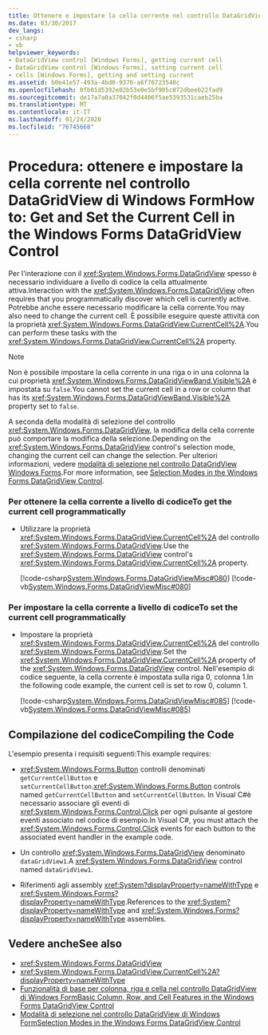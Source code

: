 ```yaml
---
title: Ottenere e impostare la cella corrente nel controllo DataGridView
ms.date: 03/30/2017
dev_langs:
- csharp
- vb
helpviewer_keywords:
- DataGridView control [Windows Forms], getting current cell
- DataGridView control [Windows Forms], setting current cell
- cells [Windows Forms], getting and setting current
ms.assetid: b0e41e57-493a-4bd0-9376-a6f76723540c
ms.openlocfilehash: 0fb01d5392e02b53e0e5bf905c872dbeeb22fad9
ms.sourcegitcommit: de17a7a0a37042f0d4406f5ae5393531caeb25ba
ms.translationtype: MT
ms.contentlocale: it-IT
ms.lasthandoff: 01/24/2020
ms.locfileid: "76745668"
---
```

# <a name="how-to-get-and-set-the-current-cell-in-the-windows-forms-datagridview-control"></a><span data-ttu-id="5daa0-102">Procedura: ottenere e impostare la cella corrente nel controllo DataGridView di Windows Form</span><span class="sxs-lookup"><span data-stu-id="5daa0-102">How to: Get and Set the Current Cell in the Windows Forms DataGridView Control</span></span>
<span data-ttu-id="5daa0-103">Per l'interazione con il <xref:System.Windows.Forms.DataGridView> spesso è necessario individuare a livello di codice la cella attualmente attiva.</span><span class="sxs-lookup"><span data-stu-id="5daa0-103">Interaction with the <xref:System.Windows.Forms.DataGridView> often requires that you programmatically discover which cell is currently active.</span></span> <span data-ttu-id="5daa0-104">Potrebbe anche essere necessario modificare la cella corrente.</span><span class="sxs-lookup"><span data-stu-id="5daa0-104">You may also need to change the current cell.</span></span> <span data-ttu-id="5daa0-105">È possibile eseguire queste attività con la proprietà <xref:System.Windows.Forms.DataGridView.CurrentCell%2A>.</span><span class="sxs-lookup"><span data-stu-id="5daa0-105">You can perform these tasks with the <xref:System.Windows.Forms.DataGridView.CurrentCell%2A> property.</span></span>  
  
> [!NOTE]
> <span data-ttu-id="5daa0-106">Non è possibile impostare la cella corrente in una riga o in una colonna la cui proprietà <xref:System.Windows.Forms.DataGridViewBand.Visible%2A> è impostata su `false`.</span><span class="sxs-lookup"><span data-stu-id="5daa0-106">You cannot set the current cell in a row or column that has its <xref:System.Windows.Forms.DataGridViewBand.Visible%2A> property set to `false`.</span></span>  
  
 <span data-ttu-id="5daa0-107">A seconda della modalità di selezione del controllo <xref:System.Windows.Forms.DataGridView>, la modifica della cella corrente può comportare la modifica della selezione.</span><span class="sxs-lookup"><span data-stu-id="5daa0-107">Depending on the <xref:System.Windows.Forms.DataGridView> control's selection mode, changing the current cell can change the selection.</span></span> <span data-ttu-id="5daa0-108">Per ulteriori informazioni, vedere [modalità di selezione nel controllo DataGridView Windows Forms](selection-modes-in-the-windows-forms-datagridview-control.md).</span><span class="sxs-lookup"><span data-stu-id="5daa0-108">For more information, see [Selection Modes in the Windows Forms DataGridView Control](selection-modes-in-the-windows-forms-datagridview-control.md).</span></span>  
  
### <a name="to-get-the-current-cell-programmatically"></a><span data-ttu-id="5daa0-109">Per ottenere la cella corrente a livello di codice</span><span class="sxs-lookup"><span data-stu-id="5daa0-109">To get the current cell programmatically</span></span>  
  
- <span data-ttu-id="5daa0-110">Utilizzare la proprietà <xref:System.Windows.Forms.DataGridView.CurrentCell%2A> del controllo <xref:System.Windows.Forms.DataGridView>.</span><span class="sxs-lookup"><span data-stu-id="5daa0-110">Use the <xref:System.Windows.Forms.DataGridView> control's <xref:System.Windows.Forms.DataGridView.CurrentCell%2A> property.</span></span>  
  
     [!code-csharp[System.Windows.Forms.DataGridViewMisc#080](~/samples/snippets/csharp/VS_Snippets_Winforms/System.Windows.Forms.DataGridViewMisc/CS/datagridviewmisc.cs#080)]
     [!code-vb[System.Windows.Forms.DataGridViewMisc#080](~/samples/snippets/visualbasic/VS_Snippets_Winforms/System.Windows.Forms.DataGridViewMisc/VB/datagridviewmisc.vb#080)]  
  
### <a name="to-set-the-current-cell-programmatically"></a><span data-ttu-id="5daa0-111">Per impostare la cella corrente a livello di codice</span><span class="sxs-lookup"><span data-stu-id="5daa0-111">To set the current cell programmatically</span></span>  
  
- <span data-ttu-id="5daa0-112">Impostare la proprietà <xref:System.Windows.Forms.DataGridView.CurrentCell%2A> del controllo <xref:System.Windows.Forms.DataGridView>.</span><span class="sxs-lookup"><span data-stu-id="5daa0-112">Set the <xref:System.Windows.Forms.DataGridView.CurrentCell%2A> property of the <xref:System.Windows.Forms.DataGridView> control.</span></span> <span data-ttu-id="5daa0-113">Nell'esempio di codice seguente, la cella corrente è impostata sulla riga 0, colonna 1.</span><span class="sxs-lookup"><span data-stu-id="5daa0-113">In the following code example, the current cell is set to row 0, column 1.</span></span>  
  
     [!code-csharp[System.Windows.Forms.DataGridViewMisc#085](~/samples/snippets/csharp/VS_Snippets_Winforms/System.Windows.Forms.DataGridViewMisc/CS/datagridviewmisc.cs#085)]
     [!code-vb[System.Windows.Forms.DataGridViewMisc#085](~/samples/snippets/visualbasic/VS_Snippets_Winforms/System.Windows.Forms.DataGridViewMisc/VB/datagridviewmisc.vb#085)]  
  
## <a name="compiling-the-code"></a><span data-ttu-id="5daa0-114">Compilazione del codice</span><span class="sxs-lookup"><span data-stu-id="5daa0-114">Compiling the Code</span></span>  
 <span data-ttu-id="5daa0-115">L'esempio presenta i requisiti seguenti:</span><span class="sxs-lookup"><span data-stu-id="5daa0-115">This example requires:</span></span>  
  
- <span data-ttu-id="5daa0-116"><xref:System.Windows.Forms.Button> controlli denominati `getCurrentCellButton` e `setCurrentCellButton`.</span><span class="sxs-lookup"><span data-stu-id="5daa0-116"><xref:System.Windows.Forms.Button> controls named `getCurrentCellButton` and `setCurrentCellButton`.</span></span> <span data-ttu-id="5daa0-117">In Visual C#è necessario associare gli eventi di <xref:System.Windows.Forms.Control.Click> per ogni pulsante al gestore eventi associato nel codice di esempio.</span><span class="sxs-lookup"><span data-stu-id="5daa0-117">In Visual C#, you must attach the <xref:System.Windows.Forms.Control.Click> events for each button to the associated event handler in the example code.</span></span>  
  
- <span data-ttu-id="5daa0-118">Un controllo <xref:System.Windows.Forms.DataGridView> denominato `dataGridView1`.</span><span class="sxs-lookup"><span data-stu-id="5daa0-118">A <xref:System.Windows.Forms.DataGridView> control named `dataGridView1`.</span></span>  
  
- <span data-ttu-id="5daa0-119">Riferimenti agli assembly <xref:System?displayProperty=nameWithType> e <xref:System.Windows.Forms?displayProperty=nameWithType>.</span><span class="sxs-lookup"><span data-stu-id="5daa0-119">References to the <xref:System?displayProperty=nameWithType> and <xref:System.Windows.Forms?displayProperty=nameWithType> assemblies.</span></span>  
  
## <a name="see-also"></a><span data-ttu-id="5daa0-120">Vedere anche</span><span class="sxs-lookup"><span data-stu-id="5daa0-120">See also</span></span>

- <xref:System.Windows.Forms.DataGridView>
- <xref:System.Windows.Forms.DataGridView.CurrentCell%2A?displayProperty=nameWithType>
- [<span data-ttu-id="5daa0-121">Funzionalità di base per colonna, riga e cella nel controllo DataGridView di Windows Form</span><span class="sxs-lookup"><span data-stu-id="5daa0-121">Basic Column, Row, and Cell Features in the Windows Forms DataGridView Control</span></span>](basic-column-row-and-cell-features-wf-datagridview-control.md)
- [<span data-ttu-id="5daa0-122">Modalità di selezione nel controllo DataGridView di Windows Form</span><span class="sxs-lookup"><span data-stu-id="5daa0-122">Selection Modes in the Windows Forms DataGridView Control</span></span>](selection-modes-in-the-windows-forms-datagridview-control.md)
